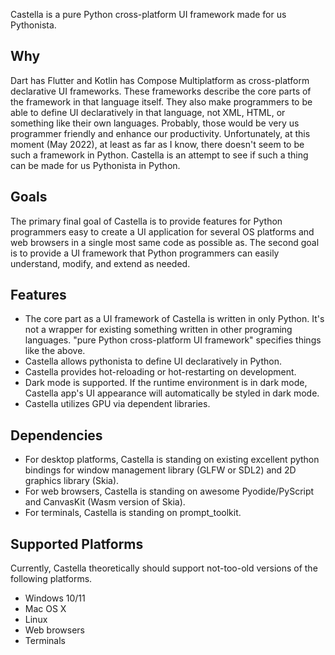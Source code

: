 Castella is a pure Python cross-platform UI framework made for us Pythonista.

## Why
Dart has Flutter and Kotlin has Compose Multiplatform as cross-platform declarative UI frameworks. These frameworks describe the core parts of the framework in that language itself. They also make programmers to be able to define UI declaratively in that language, not XML, HTML, or something like their own languages. Probably, those would be very us programmer friendly and enhance our productivity. Unfortunately, at this moment (May 2022), at least as far as I know, there doesn't seem to be such a framework in Python. Castella is an attempt to see if such a thing can be made for us Pythonista in Python.

## Goals
The primary final goal of Castella is to provide features for Python programmers easy to create a UI application for several OS platforms and web browsers in a single most same code as possible as. The second goal is to provide a UI framework that Python programmers can easily understand, modify, and extend as needed.

## Features
- The core part as a UI framework of Castella is written in only Python. It's not a wrapper for existing something written in other programing languages. "pure Python cross-platform UI framework" specifies things like the above.
- Castella allows pythonista to define UI declaratively in Python.
- Castella provides hot-reloading or hot-restarting on development.
- Dark mode is supported. If the runtime environment is in dark mode, Castella app's UI appearance will automatically be styled in dark mode.
- Castella utilizes GPU via dependent libraries.

## Dependencies
- For desktop platforms, Castella is standing on existing excellent python bindings for window management library (GLFW or SDL2) and 2D graphics library (Skia).
- For web browsers, Castella is standing on awesome Pyodide/PyScript and CanvasKit (Wasm version of Skia).
- For terminals, Castella is standing on prompt_toolkit.

## Supported Platforms
Currently, Castella theoretically should support not-too-old versions of the following platforms.

- Windows 10/11
- Mac OS X
- Linux
- Web browsers
- Terminals